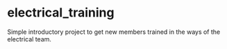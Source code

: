 # electrical_training
Simple introductory project to get new members trained in the ways of the electrical team.
